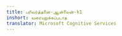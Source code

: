 ```yaml
---
title: பரிவர்த்தனை-ஆன்லைன்-k1
inshort: வரையறுக்கப்படாத
translator: Microsoft Cognitive Services
---
```




